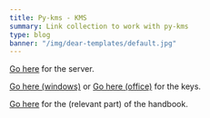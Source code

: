 ```yaml
---
title: Py-kms - KMS
summary: Link collection to work with py-kms
type: blog
banner: "/img/dear-templates/default.jpg"
---
```


[Go here](https://github.com/SystemRage/py-kms) for the server.

[Go here (windows)](https://github.com/SystemRage/py-kms/wiki/Windows-GVLK-Keys) or [Go here (office)](https://github.com/SystemRage/py-kms/wiki/Office-GVLK-Keys) for the keys.

[Go here](https://github.com/SystemRage/py-kms/wiki/Manual#slmgr-and-ospp-commands) for the (relevant part) of the handbook.
